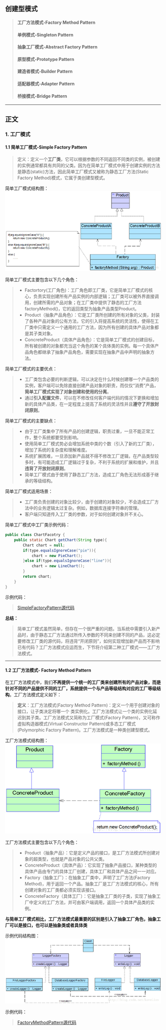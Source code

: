 ## 创建型模式 ##
> #### 工厂方法模式-Factory Method Pattern ####
> #### 单例模式-Singleton Pattern ####            
> #### 抽象工厂模式-Abstract Factory Pattern ####
> #### 原型模式-Prototype Pattern ####
> #### 建造者模式-Builder Pattern ####
> #### 适配器模式-Adapter Pattern ####
> #### 桥接模式-Bridge Pattern ####

-----
## 正文 ##
### 1. 工厂模式 ###
#### 1.1 简单工厂模式-Simple Factory Pattern ####
> 定义：定义一个**工厂类**，它可以根据参数的不同返回不同类的实例，被创建的实例通常都具有共同的父类。因为在简单工厂模式中用于创建实例的方法是静态(static)方法，因此简单工厂模式又被称为静态工厂方法(Static Factory Method)模式，它属于类创建型模式。

简单工厂模式结构图：
![简单工厂模式结构图](images/SimpleFactory.jpg)

简单工厂模式主要包含以下几个角色：
>+ Factortory(工厂角色)：工厂角色即工厂类，它是简单工厂模式的核心，负责实现创建所有产品实例的内部逻辑；工厂类可以被外界直接调用，创建所需的产品对象；在工厂类中提供了静态的工厂方法factoryMethod()，它的返回类型为抽象产品类型Product。
>+ Product（抽象产品角色）：它是工厂类所创建的所有对象的父类，封装了各种产品对象的公有方法，它的引入将提高系统的灵活性，使得在工厂类中只需定义一个通用的工厂方法，因为所有创建的具体产品对象都是其子类对象。
>+ ConcreteProduct（具体产品角色）：它是简单工厂模式的创建目标，所有被创建的对象都充当这个角色的某个具体类的实例。每一个具体产品角色都继承了抽象产品角色，需要实现在抽象产品中声明的抽象方法。

简单工厂模式的主要优点：
>+ 工厂类包含必要的判断逻辑，可以决定在什么时候创建哪一个产品类的实例，客户端可以免除直接创建产品对象的职责，而仅仅“消费”产品，**简单工厂模式实现了对象创建和使用的分离**。
>+ 通过**引入配置文件**，可以在不修改任何客户端代码的情况下更换和增加新的具体产品类，在一定程度上提高了系统的灵活性并且**遵守了开放封闭原则**。

简单工厂模式的主要缺点：
>+ 由于工厂类集中了所有产品的创建逻辑，职责过重，一旦不能正常工作，整个系统都要受到影响。
>+ 使用简单工厂模式势必会增加系统中类的个数（引入了新的工厂类），增加了系统的复杂度和理解难度。
>+ 系统扩展困难，一旦添加新产品就不得不修改工厂逻辑，在产品类型较多时，有可能造成工厂逻辑过于复杂，不利于系统的扩展和维护，并且**违背了开放封闭原则**。
>+ 简单工厂模式由于使用了静态工厂方法，造成工厂角色无法形成基于继承的等级结构。

简单工厂模式适用场景：
>+ 工厂类负责创建的对象比较少，由于创建的对象较少，不会造成工厂方法中的业务逻辑太过复杂。例如，数据库连接字符串的管理。
>+  客户端只知道传入工厂类的参数，对于如何创建对象并不关心。

简单工厂模式中工厂类示例代码：
```java
public class ChartFacotry {
	public static Chart getChart(String type){
		Chart chart = null;
		if(type.equalsIgnoreCase("pie")){
			chart = new PieChart();
		}else if(type.equalsIgnoreCase("line")){
			chart = new LineChart();
		}
		return chart;
	}
}
```

示例代码：
> [SimpleFactoryPattern源代码][1]    

[1]: https://github.com/gregecho/JavaDesignPattern/tree/master/SimpleFactoryPattern/src/main

**总结：**
> 简单工厂模式虽然简单，但存在一个很严重的问题。当系统中需要引入新产品时，由于静态工厂方法通过所传入参数的不同来创建不同的产品，这必定要修改工厂类的源代码，将违背“开闭原则”，如何实现增加新产品而不影响已有代码？工厂方法模式应运而生，下节将介绍第二种工厂模式——工厂方法模式。

-----

#### 1.2 工厂方法模式- Factory Method Pattern ####
在工厂方法模式中，我们**不再提供一个统一的工厂类来创建所有的产品对象，而是针对不同的产品提供不同的工厂，系统提供一个与产品等级结构对应的工厂等级结构**。工厂方法模式定义如下：
> **定义**：工厂方法模式(Factory Method Pattern)：定义一个用于创建对象的接口，让子类决定将哪一个
类实例化。工厂方法模式让一个类的实例化延迟到其子类。工厂方法模式又简称为工厂模式(Factory Pattern)，又可称作虚拟构造器模式(Virtual Constructor Pattern)或多态工厂模式(Polymorphic Factory Pattern)。工厂方法模式是一种类创建型模式。

工厂方法模式结构图：
![工厂方法模式结构图](images/Factorymethod.jpg)

工厂方法模式主要包含以下几个角色：
>+ Product（抽象产品）：它是定义产品的接口，是工厂方法模式所创建对象的超类型，也就是产品对象的公共父类。
>+ ConcreteProduct（具体产品）：它实现了抽象产品接口，某种类型的具体产品由专门的具体工厂创建，具体工厂和具体产品之间一一对应。
>+ Factory（抽象工厂）：在抽象工厂类中，声明了工厂方法(Factory Method)，用于返回一个产品。抽象工厂是工厂方法模式的核心，所有创建对象的工厂类都必须实现该接口。
>+ ConcreteFactory（具体工厂）：它是抽象工厂类的子类，实现了抽象工厂中定义的工厂方法，并可由客户端调用，返回一个具体产品类的实例。

**与简单工厂模式相比，工厂方法模式最重要的区别是引入了抽象工厂角色，抽象工厂可以是接口，也可以是抽象类或者具体类**

示例代码结构图：
![示例代码结构图](images/FactoryMethodLogger.jpg)

示例代码：
> [FactoryMethodPattern源代码][1]    

[1]: https://github.com/gregecho/JavaDesignPattern/tree/master/FactoryMethodPattern/src/main
